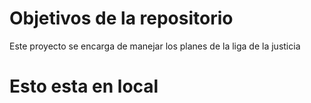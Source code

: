 # Objetivos de la repositorio

Este proyecto se encarga de manejar los planes de la liga de la justicia


# Esto esta en local 
